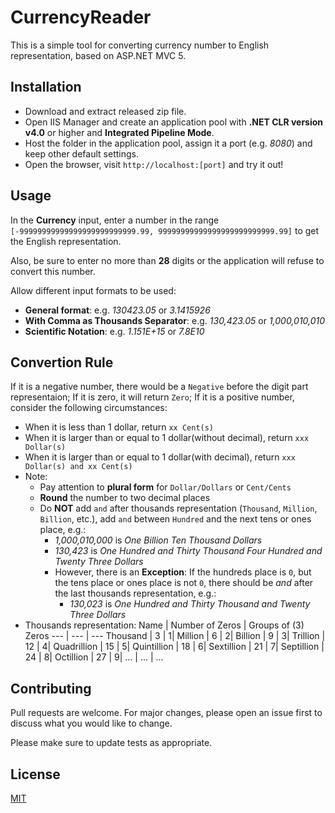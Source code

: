 

# CurrencyReader

This is a simple tool for converting currency number to English representation, based on ASP.NET MVC 5.

## Installation

- Download and extract released zip file.
- Open IIS Manager and create an application pool with **.NET CLR version v4.0** or higher and **Integrated Pipeline Mode**.
- Host the folder in the application pool, assign it a port (e.g. *8080*) and keep other default settings.
- Open the browser, visit `http://localhost:[port]` and try it out!

## Usage

In the **Currency** input, enter a number in the range `[-99999999999999999999999999.99, 99999999999999999999999999.99]` to get the English representation.

Also, be sure to enter no more than **28** digits or the application will refuse to convert this number.

Allow different input formats to be used:

- **General format**: e.g. *130423.05* or *3.1415926*
- **With Comma as Thousands Separator**: e.g. *130,423.05* or *1,000,010,010*
- **Scientific Notation**: e.g. *1.151E+15* or *7.8E10*

## Convertion Rule

If it is a negative number, there would be a `Negative` before the digit part representaion;
If it is zero, it will return `Zero`;
If it is a positive number, consider the following circumstances:
* When it is less than 1 dollar, return `xx Cent(s)`
* When it is larger than or equal to 1 dollar(without decimal), return `xxx Dollar(s)`
* When it is larger than or equal to 1 dollar(with decimal), return `xxx Dollar(s) and xx Cent(s)`
* Note:
	* Pay attention to **plural form** for `Dollar/Dollars` or `Cent/Cents`
	* **Round** the number to two decimal places
	* Do **NOT** add `and` after thousands representation (`Thousand`, `Million`, `Billion`, etc.), add `and` between `Hundred` and the next tens or ones place, e.g.:
		* *1,000,010,000* is *One Billion Ten Thousand Dollars*
		* *130,423* is *One Hundred and Thirty Thousand Four Hundred and Twenty Three Dollars*
		* However, there is an **Exception**: If the hundreds place is `0`, but the tens place or ones place is not `0`, there should be *and* after the last thousands representation, e.g.:
			* *130,023* is *One Hundred and Thirty Thousand and Twenty Three Dollars*
* Thousands representation:
	Name | Number of Zeros | Groups of (3) Zeros
	--- | --- | ---
	Thousand | 3 | 1|
	Million | 6 | 2|
	Billion | 9 | 3|
	Trillion | 12 | 4|
	Quadrillion | 15 | 5|
	Quintillion | 18 | 6|
	Sextillion | 21 | 7|
	Septillion | 24 | 8|
	Octillion | 27 | 9|
	... | ... | ...

## Contributing

Pull requests are welcome. For major changes, please open an issue first to discuss what you would like to change.

Please make sure to update tests as appropriate.

## License

[MIT](https://choosealicense.com/licenses/mit/)